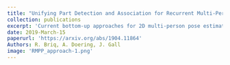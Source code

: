 ```yaml
---
title: "Unifying Part Detection and Association for Recurrent Multi-Person Pose Estimation"
collection: publications
excerpt: 'Current bottom-up approaches for 2D multi-person pose estimation (MPPE) detect joints collectively without distinguishing between individuals. Associating the joints to individuals is done independently of the learning algorithm, therefore requires formulating a separate problem in a post-processing step that relies on relaxations or sophisticated heuristics. We propose a differentiable learning-based model that performs part detection and association jointly, thereby eliminating the need for further post-processing. The approach introduces a recurrent neural network (RNN) which takes dense low-level features as input and predicts the heatmaps of a single person joints in each iteration. In addition, the network learns stopping criterion in order to halt once it has identified all individuals in an image, allowing it to output any number of poses. The approach is generic and can be combined with any bottom-up approach. We evaluate our model on the challenging MSCOCO and OCHuman datasets and obtain an improvement over the baseline. On OCHuman, which contains severe occlusions, we achieve state-of-the-art results even compared to top-down approaches. Our results demonstrate the advantage of a learning-based detection and association framework, and bottom-up approaches over top-down approaches in challenging scenarios.'
date: 2019-March-15
paperurl: 'https://arxiv.org/abs/1904.11864'
Authors: R. Briq, A. Doering, J. Gall
image: 'RMPP_approach-1.png'
---
```

